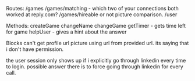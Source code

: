 Routes:
/games
/games/matching - which two of your connections both worked at reply.com?
/games/hireable or not picture comparison.
/user

Methods:
createGame
changeName
changeGame
getTimer - gets time left for game
helpUser - gives a hint about the answer

Blocks
can't get profile url picture using url from provided url. its saying that i don't have permission.

the user session only shows up if i explicitly go through linkedin every time to login. possible answer there is to force going through linkedin for every call.
